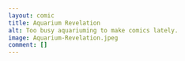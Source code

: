 ```yaml
---
layout: comic
title: Aquarium Revelation
alt: Too busy aquariuming to make comics lately.
image: Aquarium-Revelation.jpeg
comment: []
---
```

